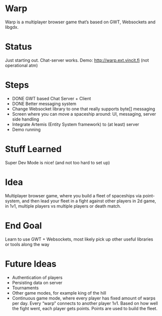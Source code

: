 Warp
===
Warp is a multiplayer browser game that’s based on GWT, Websockets and libgdx.

Status
===
Just starting out. Chat-server works.
Demo: http://warp.ext.vincit.fi (not operational atm)

Steps
===
* DONE GWT based Chat Server + Client
* DONE Better messaging system
* Change Websocket library to one that really supports byte[] messaging
* Screen where you can move a spaceship around: UI, messaging, server side handling
* Integrate Artemis (Entity System framework) to (at least) server
* Demo running

Stuff Learned
===
Super Dev Mode is nice! (and not too hard to set up)

Idea
===
Multiplayer browser game, where you build a fleet of spaceships via point-system, and then lead your fleet in a fight against other players in 2d game, in 1v1, multiple players vs multiple players or death match.

End Goal
===
Learn to use GWT + Websockets, most likely pick up other useful libraries or tools along the way

Future Ideas
===
* Authentication of players
* Persisting data on server
* Tournaments
* Other game modes, for example king of the hill
* Continuous game mode, where every player has fixed amount of warps per day. Every “warp” connects to another player 1v1. Based on how well the fight went, each player gets points. Points are used to build the fleet.
